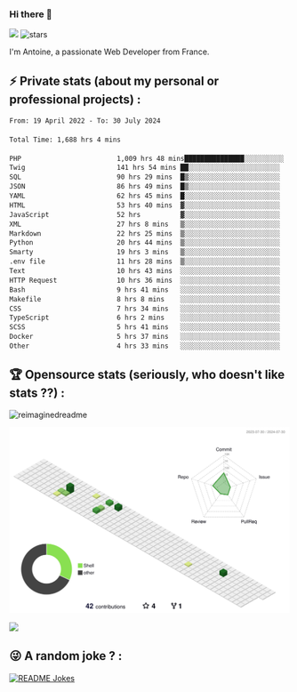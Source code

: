 ### Hi there 👋

![](https://komarev.com/ghpvc/?username=niotna)
<img src="https://img.shields.io/github/stars/niotna?label=Stars" alt="stars">

I'm Antoine, a passionate Web Developer from France.

## :zap: Private stats (about my personal or professional projects) : 

<!--START_SECTION:waka-->

```txt
From: 19 April 2022 - To: 30 July 2024

Total Time: 1,688 hrs 4 mins

PHP                        1,009 hrs 48 mins███████████████░░░░░░░░░░   59.82 %
Twig                       141 hrs 54 mins ██░░░░░░░░░░░░░░░░░░░░░░░   08.41 %
SQL                        90 hrs 29 mins  █▒░░░░░░░░░░░░░░░░░░░░░░░   05.36 %
JSON                       86 hrs 49 mins  █▒░░░░░░░░░░░░░░░░░░░░░░░   05.14 %
YAML                       62 hrs 45 mins  █░░░░░░░░░░░░░░░░░░░░░░░░   03.72 %
HTML                       53 hrs 40 mins  ▓░░░░░░░░░░░░░░░░░░░░░░░░   03.18 %
JavaScript                 52 hrs          ▓░░░░░░░░░░░░░░░░░░░░░░░░   03.08 %
XML                        27 hrs 8 mins   ▒░░░░░░░░░░░░░░░░░░░░░░░░   01.61 %
Markdown                   22 hrs 25 mins  ▒░░░░░░░░░░░░░░░░░░░░░░░░   01.33 %
Python                     20 hrs 44 mins  ▒░░░░░░░░░░░░░░░░░░░░░░░░   01.23 %
Smarty                     19 hrs 3 mins   ▒░░░░░░░░░░░░░░░░░░░░░░░░   01.13 %
.env file                  11 hrs 28 mins  ▒░░░░░░░░░░░░░░░░░░░░░░░░   00.68 %
Text                       10 hrs 43 mins  ░░░░░░░░░░░░░░░░░░░░░░░░░   00.64 %
HTTP Request               10 hrs 36 mins  ░░░░░░░░░░░░░░░░░░░░░░░░░   00.63 %
Bash                       9 hrs 41 mins   ░░░░░░░░░░░░░░░░░░░░░░░░░   00.57 %
Makefile                   8 hrs 8 mins    ░░░░░░░░░░░░░░░░░░░░░░░░░   00.48 %
CSS                        7 hrs 34 mins   ░░░░░░░░░░░░░░░░░░░░░░░░░   00.45 %
TypeScript                 6 hrs 2 mins    ░░░░░░░░░░░░░░░░░░░░░░░░░   00.36 %
SCSS                       5 hrs 41 mins   ░░░░░░░░░░░░░░░░░░░░░░░░░   00.34 %
Docker                     5 hrs 37 mins   ░░░░░░░░░░░░░░░░░░░░░░░░░   00.33 %
Other                      4 hrs 33 mins   ░░░░░░░░░░░░░░░░░░░░░░░░░   00.27 %
```

<!--END_SECTION:waka-->

## :trophy: Opensource stats (seriously, who doesn't like stats ??) : 

<!---
[![Top Langs](https://github-readme-stats.vercel.app/api/top-langs/?username=niotna)](https://github.com/anuraghazra/github-readme-stats) 
-->
<img src="https://myreadme.vercel.app/api/embed/niotna?panels=userstatistics,toprepositories,toplanguages,commitgraph" alt="reimaginedreadme" />

![](./profile-3d-contrib/profile-green-animate.svg)

<img src="https://github-profile-trophy.vercel.app/?username=niotna&theme=juicyfresh&no-bg=true" />

## :stuck_out_tongue_winking_eye: A random joke ? : 

<a href="https://readme-jokes.vercel.app"><img align="center" src="https://readme-jokes.vercel.app/api" alt="README Jokes"></a>

